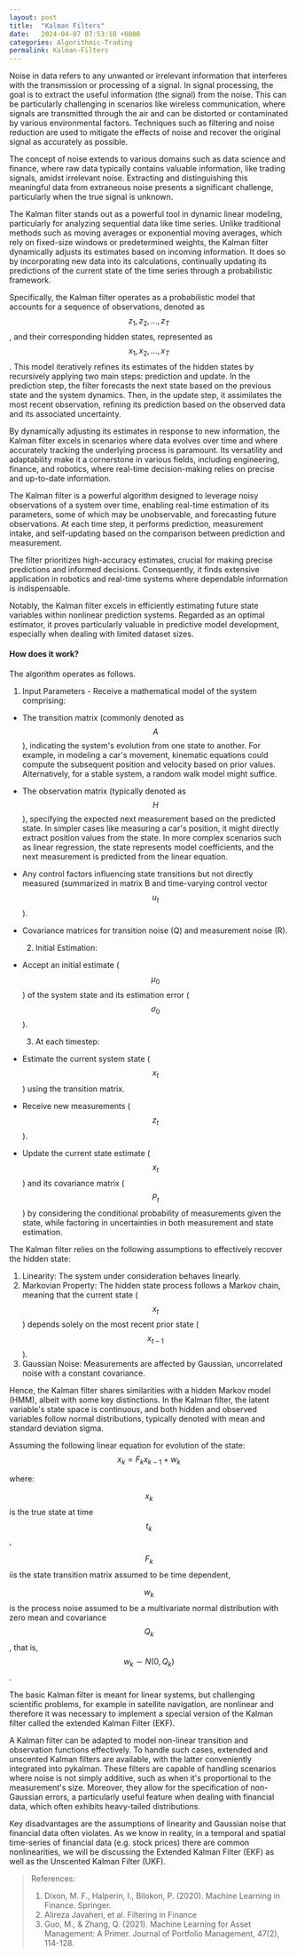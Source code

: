 ```yaml
---
layout: post
title:  "Kalman Filters"
date:   2024-04-07 07:53:10 +0000
categories: Algorithmic-Trading
permalink: Kalman-Filters
---
```


Noise in data refers to any unwanted or irrelevant information that interferes with the transmission or processing of a signal. In signal processing, the goal is to extract the useful information (the signal) from the noise. This can be particularly challenging in scenarios like wireless communication, where signals are transmitted through the air and can be distorted or contaminated by various environmental factors. Techniques such as filtering and noise reduction are used to mitigate the effects of noise and recover the <!--more--> original signal as accurately as possible.

The concept of noise extends to various domains such as data science and finance, where raw data typically contains valuable information, like trading signals, amidst irrelevant noise. Extracting and distinguishing this meaningful data from extraneous noise presents a significant challenge, particularly when the true signal is unknown.

The Kalman filter stands out as a powerful tool in dynamic linear modeling, particularly for analyzing sequential data like time series. Unlike traditional methods such as moving averages or exponential moving averages, which rely on fixed-size windows or predetermined weights, the Kalman filter dynamically adjusts its estimates based on incoming information. It does so by incorporating new data into its calculations, continually updating its predictions of the current state of the time series through a probabilistic framework.

Specifically, the Kalman filter operates as a probabilistic model that accounts for a sequence of observations, denoted as $$z_{1}, z_{2}, …, z_{T}$$, and their corresponding hidden states, represented as $$x_{1}, x_{2}, …, x_{T}$$. This model iteratively refines its estimates of the hidden states by recursively applying two main steps: prediction and update. In the prediction step, the filter forecasts the next state based on the previous state and the system dynamics. Then, in the update step, it assimilates the most recent observation, refining its prediction based on the observed data and its associated uncertainty.

By dynamically adjusting its estimates in response to new information, the Kalman filter excels in scenarios where data evolves over time and where accurately tracking the underlying process is paramount. Its versatility and adaptability make it a cornerstone in various fields, including engineering, finance, and robotics, where real-time decision-making relies on precise and up-to-date information.

The Kalman filter is a powerful algorithm designed to leverage noisy observations of a system over time, enabling real-time estimation of its parameters, some of which may be unobservable, and forecasting future observations. At each time step, it performs prediction, measurement intake, and self-updating based on the comparison between prediction and measurement.

The filter prioritizes high-accuracy estimates, crucial for making precise predictions and informed decisions. Consequently, it finds extensive application in robotics and real-time systems where dependable information is indispensable.

Notably, the Kalman filter excels in efficiently estimating future state variables within nonlinear prediction systems. Regarded as an optimal estimator, it proves particularly valuable in predictive model development, especially when dealing with limited dataset sizes.

#### How does it work?

The algorithm operates as follows.

  1. Input Parameters - Receive a mathematical model of the system comprising:
* The transition matrix (commonly denoted as $$A$$), indicating the system's evolution from one state to another. For example, in modeling a car's movement, kinematic equations could compute the subsequent position and velocity based on prior values. Alternatively, for a stable system, a random walk model might suffice.
* The observation matrix (typically denoted as $$H$$), specifying the expected next measurement based on the predicted state. In simpler cases like measuring a car's position, it might directly extract position values from the state. In more complex scenarios such as linear regression, the state represents model coefficients, and the next measurement is predicted from the linear equation.
* Any control factors influencing state transitions but not directly measured (summarized in matrix B and time-varying control vector $$ u_{t} $$).
* Covariance matrices for transition noise (Q) and measurement noise (R).

  2. Initial Estimation:
* Accept an initial estimate ($$μ_{0}$$) of the system state and its estimation error ($$σ_{0}$$).

  3. At each timestep:
* Estimate the current system state ($$x_{t}$$) using the transition matrix.
* Receive new measurements ($$z_{t}$$).
* Update the current state estimate ($$x_{t}$$) and its covariance matrix ($$P_{t}$$) by considering the conditional probability of measurements given the state, while factoring in uncertainties in both measurement and state estimation.

The Kalman filter relies on the following assumptions to effectively recover the hidden state:

  1. Linearity: The system under consideration behaves linearly.
  2. Markovian Property: The hidden state process follows a Markov chain, meaning that the current state ($$ x_{t} $$) depends solely on the most recent prior state ($$x_{t-1}$$).
  3. Gaussian Noise: Measurements are affected by Gaussian, uncorrelated noise with a constant covariance.

Hence, the Kalman filter shares similarities with a hidden Markov model (HMM), albeit with some key distinctions. In the Kalman filter, the latent variable's state space is continuous, and both hidden and observed variables follow normal distributions, typically denoted with mean and standard deviation sigma.

Assuming the following linear equation for evolution of the state:
$$ x_{k} = F_{k}x_{k−1} + w_{k} $$

where:

$$ x_{k} $$ is the true state at time $$t_{k}$$,

$$ F_{k} $$ iis the state transition matrix assumed to be time dependent,

$$ w_{k} $$ is the process noise assumed to be a multivariate normal distribution with zero mean and covariance $$Q_{k}$$, that is, $$w_{k} ∼ N(0,Q_{k})$$.

The basic Kalman filter is meant for linear systems, but challenging scientific problems, for example in satellite navigation, are nonlinear and therefore it was necessary to implement a special version of the Kalman filter called the extended Kalman Filter (EKF).

A Kalman filter can be adapted to model non-linear transition and observation functions effectively. To handle such cases, extended and unscented Kalman filters are available, with the latter conveniently integrated into pykalman. These filters are capable of handling scenarios where noise is not simply additive, such as when it's proportional to the measurement's size. Moreover, they allow for the specification of non-Gaussian errors, a particularly useful feature when dealing with financial data, which often exhibits heavy-tailed distributions.

Key disadvantages are the assumptions of linearity and Gaussian noise that financial data often violates.
As we know in reality, in a temporal and spatial time-series of financial data (e.g. stock prices) there are common nonlinearities, we will be discussing the Extended Kalman Filter (EKF) as well as the Unscented Kalman Filter (UKF).

> References:
> 1. Dixon, M. F., Halperin, I., Bilokon, P. (2020). Machine Learning in Finance. Springer.
> 2. Alireza Javaheri, et al. Filtering in Finance
> 3. Guo, M., & Zhang, Q. (2021). Machine Learning for Asset Management: A Primer. Journal of Portfolio Management, 47(2), 114-128.

